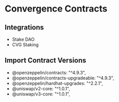 # Convergence Contracts

## Integrations

- Stake DAO
- CVG Staking

## Import Contract Versions

- @openzeppelin/contracts: "^4.9.3",
- @openzeppelin/contracts-upgradeable: "^4.9.3",
- @openzeppelin/hardhat-upgrades: "^2.2.1",
- @uniswap/v2-core: "^1.0.1",
- @uniswap/v3-core: "^1.0.1",

